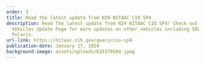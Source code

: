 ```yaml
---
order: 3
title: Read the latest update from NIH NITAAC CIO SP4
description: Read the latest update from NIH NITAAC CIO SP4! Check out our IT
  Vehicles Update Page for more updates on other vehicles including SEWP VI and
  Polaris.
url-link: https://nitaac.nih.gov/gwacs/cio-sp4
publication-date: January 17, 2024
background-image: assets/uploads/615379504.jpeg
---
```

